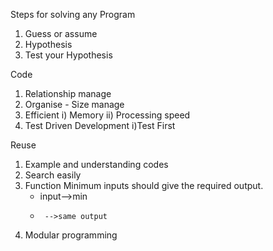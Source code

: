 Steps for solving any Program
1) Guess or assume 
2) Hypothesis 
3) Test your Hypothesis

Code 
1) Relationship manage 
2) Organise - Size manage
3) Efficient 
  i) Memory 
 ii) Processing speed
4) Test Driven Development 
  i)Test First

Reuse 
1) Example and understanding codes
2) Search easily
3) Function
   Minimum inputs should give the required output.
   * input-->min 
   *      -->same output
4) Modular programming
